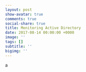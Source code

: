 ```yaml
---
layout: post
show-avatar: true
comments: true
social-share: true
title: Monitoring Active Directory
date: 2017-08-14 00:00:00 +0000
image: ''
tags: []
subtitle: ''
bigimg: ''
---
```



a